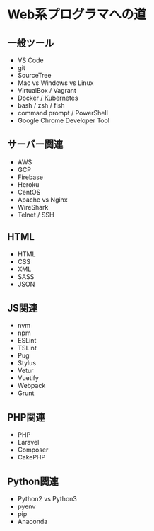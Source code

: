 # Web系プログラマへの道 

## 一般ツール

- VS Code
- git
- SourceTree
- Mac vs Windows vs Linux
- VirtualBox / Vagrant
- Docker / Kubernetes
- bash / zsh / fish
- command prompt / PowerShell
- Google Chrome Developer Tool

## サーバー関連

- AWS
- GCP
- Firebase
- Heroku
- CentOS
- Apache vs Nginx
- WireShark
- Telnet / SSH

## HTML

- HTML
- CSS
- XML
- SASS
- JSON

## JS関連
- nvm
- npm
- ESLint
- TSLint
- Pug
- Stylus
- Vetur
- Vuetify
- Webpack
- Grunt

## PHP関連
- PHP
- Laravel
- Composer
- CakePHP


## Python関連

- Python2 vs Python3
- pyenv
- pip
- Anaconda
